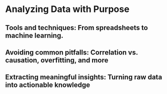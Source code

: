 # Analyzing Data with Purpose

## Tools and techniques: From spreadsheets to machine learning. #

## Avoiding common pitfalls: Correlation vs. causation, overfitting, and more

## Extracting meaningful insights: Turning raw data into actionable knowledge
